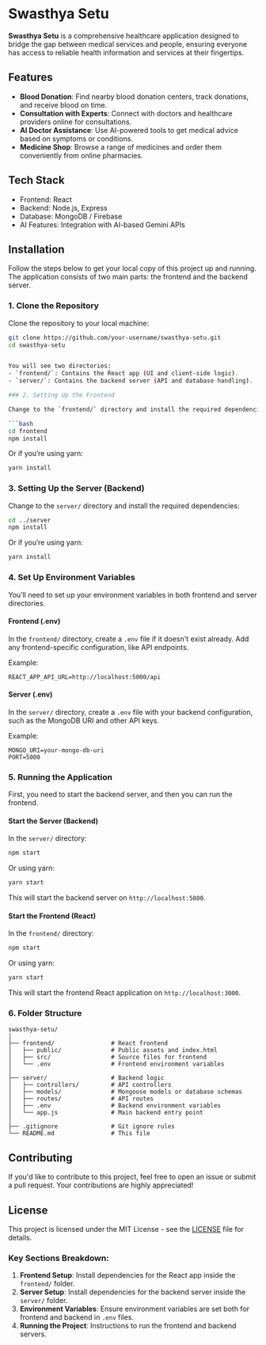 # Swasthya Setu

**Swasthya Setu** is a comprehensive healthcare application designed to bridge the gap between medical services and people, ensuring everyone has access to reliable health information and services at their fingertips.

## Features

- **Blood Donation**: Find nearby blood donation centers, track donations, and receive blood on time.
- **Consultation with Experts**: Connect with doctors and healthcare providers online for consultations.
- **AI Doctor Assistance**: Use AI-powered tools to get medical advice based on symptoms or conditions.
- **Medicine Shop**: Browse a range of medicines and order them conveniently from online pharmacies.

## Tech Stack

- Frontend: React
- Backend: Node.js, Express
- Database: MongoDB / Firebase 
- AI Features: Integration with AI-based Gemini APIs 

## Installation

Follow the steps below to get your local copy of this project up and running. The application consists of two main parts: the frontend and the backend server.

### 1. Clone the Repository

Clone the repository to your local machine:

```bash
git clone https://github.com/your-username/swasthya-setu.git
cd swasthya-setu


You will see two directories:
- `frontend/`: Contains the React app (UI and client-side logic).
- `server/`: Contains the backend server (API and database handling).

### 2. Setting Up the Frontend

Change to the `frontend/` directory and install the required dependencies:

```bash
cd frontend
npm install
```

Or if you’re using yarn:

```bash
yarn install
```

### 3. Setting Up the Server (Backend)

Change to the `server/` directory and install the required dependencies:

```bash
cd ../server
npm install
```

Or if you’re using yarn:

```bash
yarn install
```

### 4. Set Up Environment Variables

You’ll need to set up your environment variables in both frontend and server directories.

#### Frontend (.env)

In the `frontend/` directory, create a `.env` file if it doesn't exist already. Add any frontend-specific configuration, like API endpoints.

Example:

```env
REACT_APP_API_URL=http://localhost:5000/api
```

#### Server (.env)

In the `server/` directory, create a `.env` file with your backend configuration, such as the MongoDB URI and other API keys.

Example:

```env
MONGO_URI=your-mongo-db-uri
PORT=5000
```

### 5. Running the Application

First, you need to start the backend server, and then you can run the frontend.

#### Start the Server (Backend)

In the `server/` directory:

```bash
npm start
```

Or using yarn:

```bash
yarn start
```

This will start the backend server on `http://localhost:5000`.

#### Start the Frontend (React)

In the `frontend/` directory:

```bash
npm start
```

Or using yarn:

```bash
yarn start
```

This will start the frontend React application on `http://localhost:3000`.

### 6. Folder Structure

```
swasthya-setu/
│
├── frontend/                # React frontend
│   ├── public/              # Public assets and index.html
│   ├── src/                 # Source files for frontend
│   └── .env                 # Frontend environment variables
│
├── server/                  # Backend logic
│   ├── controllers/         # API controllers
│   ├── models/              # Mongoose models or database schemas
│   ├── routes/              # API routes
│   ├── .env                 # Backend environment variables
│   └── app.js               # Main backend entry point
│
├── .gitignore               # Git ignore rules
└── README.md                # This file
```

## Contributing

If you'd like to contribute to this project, feel free to open an issue or submit a pull request. Your contributions are highly appreciated!

## License

This project is licensed under the MIT License - see the [LICENSE](LICENSE) file for details.

### Key Sections Breakdown:
1. **Frontend Setup**: Install dependencies for the React app inside the `frontend/` folder.
2. **Server Setup**: Install dependencies for the backend server inside the `server/` folder.
3. **Environment Variables**: Ensure environment variables are set both for frontend and backend in `.env` files.
4. **Running the Project**: Instructions to run the frontend and backend servers.
